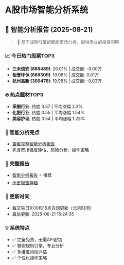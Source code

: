 # A股市场智能分析系统

## 🤖 智能分析报告 (2025-08-21)

> 🚀 基于规则引擎的智能市场分析，提供专业的投资洞察

### 📈 今日热门股票TOP3
- **三未信安 (688489)**: 20.01% | 成交额: -0.00万
- **恒誉环保 (688309)**: 19.98% | 成交额: 0.01万
- **杭州高新 (300478)**: 19.98% | 成交额: -0.03万

### 🔥 热点题材TOP3
- **采掘行业**: 热度 0.57 | 平均涨幅 2.3%
- **化肥行业**: 热度 0.55 | 平均涨幅 1.54%
- **美容护理**: 热度 0.54 | 平均涨幅 1.23%

### 🤖 智能分析亮点
- [查看完整智能分析报告](reports/enhanced_report_2025-08-21.md)
- 包含市场强度评估、风险分析、操作策略

### 📄 完整报告
- [智能分析报告](reports/enhanced_report_2025-08-21.md) ⭐ 推荐
- [历史报告存档](reports/)

### 🔄 更新时间
- 每交易日9:00和15点自动更新（北京时间）
- 最后更新: 2025-08-21 15:24:35

### 💡 系统特点
- ✅ 完全免费，无需API密钥
- ✅ 智能规则引擎，专业分析
- ✅ 多维度风险评估
- ✅ 个性化操作策略

